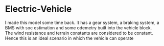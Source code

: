 # Electric-Vehicle
I made this model some time back. It has a gear system, a braking system, a BMS with soc estimation and some odemetry built into the vehicle block. The wind resistance and terrain constants are considered to be constant. Hence this is an ideal scenario in which the vehicle can operate
